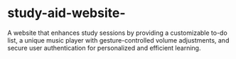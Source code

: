 # study-aid-website-
A website that enhances study sessions by providing a customizable to-do list, a unique music player with gesture-controlled volume adjustments, and secure user authentication for personalized and efficient learning.
